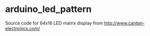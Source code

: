 # arduino_led_pattern
Source code for 64x16 LED matrix display from http://www.canton-electronics.com/

